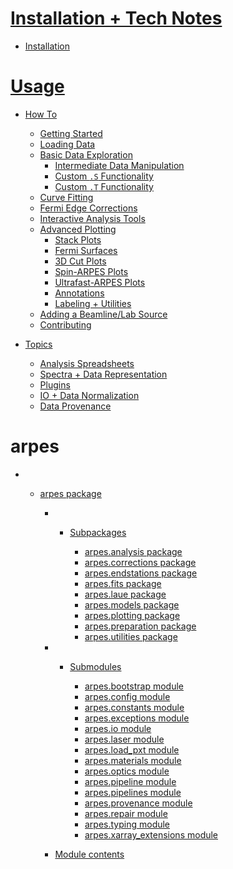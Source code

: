 <!-- docs/_sidebar.md -->

# [Installation + Tech Notes](/)

  - [Installation](/)

# [Usage](/how-to)

  - [How To](/how-to)
    
      - [Getting Started](/getting-started)
      - [Loading Data](/loading-data)
      - [Basic Data Exploration](/basic-data-exploration)
          - [Intermediate Data Manipulation](/data-manipulation)
          - [Custom `.S` Functionality](/dot-S-functionality)
          - [Custom `.T` Functionality](/dot-T-functionality)
      - [Curve Fitting](/curve-fitting)
      - [Fermi Edge Corrections](/fermi-edge-corrections)
      - [Interactive Analysis Tools](/interactive)
      - [Advanced Plotting](/advanced-plotting)
          - [Stack Plots](/stack-plots)
          - [Fermi Surfaces](/fermi-surfaces)
          - [3D Cut Plots](/3d-cut-plots)
          - [Spin-ARPES Plots](/spin-arpes)
          - [Ultrafast-ARPES Plots](/tr-arpes)
          - [Annotations](/annotations)
          - [Labeling + Utilities](/plotting-utilities)
      - [Adding a Beamline/Lab Source](/writing-plugins)
      - [Contributing](/contributing)

  - [Topics](/how-to)
    
      - [Analysis Spreadsheets](/spreadsheets)
      - [Spectra + Data Representation](/spectra)
      - [Plugins](/writing-plugins)
      - [IO + Data Normalization](/topic-io)
      - [Data Provenance](/data-provenance)

# arpes

  -   - [arpes package](arpes)
        
          -   - [Subpackages](arpes#subpackages)
                
                  - [arpes.analysis package](arpes.analysis)
                  - [arpes.corrections package](arpes.corrections)
                  - [arpes.endstations package](arpes.endstations)
                  - [arpes.fits package](arpes.fits)
                  - [arpes.laue package](arpes.laue)
                  - [arpes.models package](arpes.models)
                  - [arpes.plotting package](arpes.plotting)
                  - [arpes.preparation package](arpes.preparation)
                  - [arpes.utilities package](arpes.utilities)
        
          -   - [Submodules](arpes#submodules)
                
                  - [arpes.bootstrap module](arpes.bootstrap)
                  - [arpes.config module](arpes.config)
                  - [arpes.constants module](arpes.constants)
                  - [arpes.exceptions module](arpes.exceptions)
                  - [arpes.io module](arpes.io)
                  - [arpes.laser module](arpes.laser)
                  - [arpes.load\_pxt module](arpes.load_pxt)
                  - [arpes.materials module](arpes.materials)
                  - [arpes.optics module](arpes.optics)
                  - [arpes.pipeline module](arpes.pipeline)
                  - [arpes.pipelines module](arpes.pipelines)
                  - [arpes.provenance module](arpes.provenance)
                  - [arpes.repair module](arpes.repair)
                  - [arpes.typing module](arpes.typing)
                  - [arpes.xarray\_extensions
                    module](arpes.xarray_extensions)
        
          - [Module contents](arpes#module-arpes)
